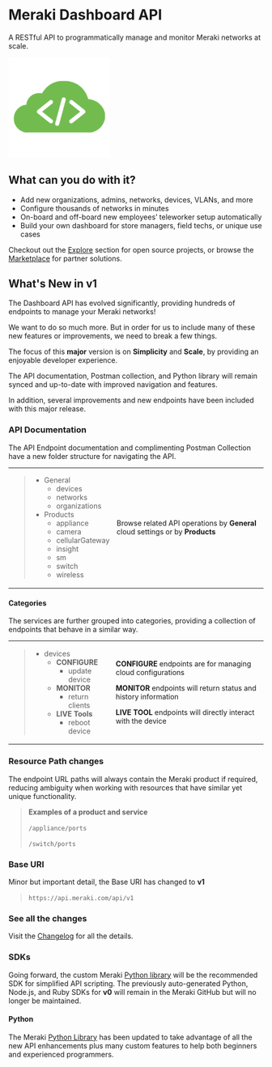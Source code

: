 # Meraki Dashboard API

A RESTful API to programmatically manage and monitor Meraki networks at scale.

<img src="../images/cloud-code.png" width="200px">

## What can you do with it?

- Add new organizations, admins, networks, devices, VLANs, and more
- Configure thousands of networks in minutes
- On-board and off-board new employees’ teleworker setup automatically
- Build your own dashboard for store managers, field techs, or unique use cases

Checkout out the [Explore](https://developer.cisco.com/meraki/explore/) section for open source projects, or browse the [Marketplace](https://apps.meraki.io/) for partner solutions.

## What's New in v1 

The Dashboard API has evolved significantly, providing hundreds of endpoints to manage your Meraki networks!

We want to do so much more. But in order for us to include many of these new features or improvements, we need to break a few things. 

The focus of this **major** version is on **Simplicity** and **Scale**, by providing an enjoyable developer experience. 

The API documentation, Postman collection, and Python library will remain synced and up-to-date with improved navigation and features.

In addition, several improvements and new endpoints have been included with this major release.


### API Documentation

The API Endpoint documentation and complimenting Postman Collection have a new folder structure for navigating the API. 

<table>
<td>

> - General
>    - devices
>    - networks
>    - organizations
> - Products
>    - appliance
>    - camera
>    - cellularGateway
>    - insight
>    - sm
>    - switch
>    - wireless
</td>
<td>

Browse related API operations by **General** cloud settings or by **Products**
</td>
</table>

#### Categories

The services are further grouped into categories, providing a collection of endpoints that behave in a similar way. 

<table>
<td>

> - devices
>    - **CONFIGURE**
>        - update device         
>    - **MONITOR**
>        - return clients
>    - **LIVE Tools**
>        - reboot device
</td>
<td>

**CONFIGURE** endpoints  are for managing cloud configurations

**MONITOR** endpoints will return status and history information

**LIVE TOOL** endpoints will directly interact with the device
</td>
</table>

### Resource Path changes

The endpoint URL paths will always contain the Meraki product if required, reducing ambiguity when working with resources that have similar yet unique functionality. 

> **Examples of a product and service**
>
> `/appliance/ports`
>
> `/switch/ports`



### Base URI

Minor but important detail, the Base URI has changed to **v1**

> `https://api.meraki.com/api/v1`


### See all the changes

Visit the [Changelog](https://developer.cisco.com/meraki/whats-new/#!v1-0-0-beta-0) for all the details.

### SDKs

Going forward, the custom Meraki [Python library](pythonLibrary.md) will be the recommended SDK for simplified API scripting. The previously auto-generated Python, Node.js, and Ruby SDKs for **v0** will remain in the Meraki GitHub but will no longer be maintained. 

#### Python

The Meraki [Python Library](pythonLibrary.md) has been updated to take advantage of all the new API enhancements plus many custom features to help both beginners and experienced programmers.
